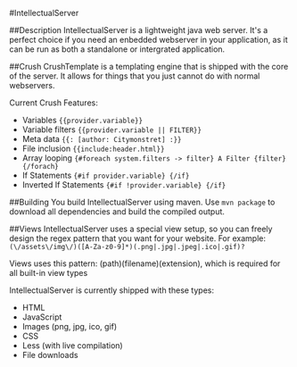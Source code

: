 #IntellectualServer

##Description
IntellectualServer  is a lightweight java web server. It's a perfect choice if you need an enbedded webserver in your application, as it can be run as both a standalone or intergrated application. 

##Crush
CrushTemplate is a templating engine that is shipped with the core of the server. It allows for things that you just cannot do with normal webservers.

Current Crush Features:

 - Variables `{{provider.variable}}`
 - Variable filters `{{provider.variable || FILTER}}`
 - Meta data `{{: [author: Citymonstret] :}}`
 - File inclusion `{{include:header.html}}`
 - Array looping `{#foreach system.filters -> filter} A Filter {filter} {/forach}`
 - If Statements `{#if provider.variable} {/if}`
 - Inverted If Statements `{#if !provider.variable} {/if}`

##Building
You build IntellectualServer using maven. Use `mvn package` to download all dependencies and build the compiled output.

##Views
IntellectualServer uses a special view setup, so you can freely design the regex pattern that you want for your website. For example: `(\/assets\/img\/)([A-Za-z0-9]*)(.png|.jpg|.jpeg|.ico|.gif)?`

Views uses this pattern: (path)(filename)(extension), which is required for all built-in view types

IntellectualServer is currently shipped with these types:

- HTML
- JavaScript
- Images (png, jpg, ico, gif)
- CSS
- Less (with live compilation)
- File downloads
